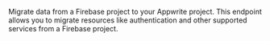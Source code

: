 Migrate data from a Firebase project to your Appwrite project. This endpoint allows you to migrate resources like authentication and other supported services from a Firebase project. 